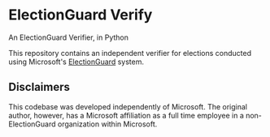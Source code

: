 # ElectionGuard Verify
An ElectionGuard Verifier, in Python

This repository contains an independent verifier for elections conducted using Microsoft's [ElectionGuard](https://github.com/microsoft/electionguard) system.

## Disclaimers

This codebase was developed independently of Microsoft. The original author, however, has a Microsoft affiliation as a full time employee in a non-ElectionGuard organization within Microsoft.
